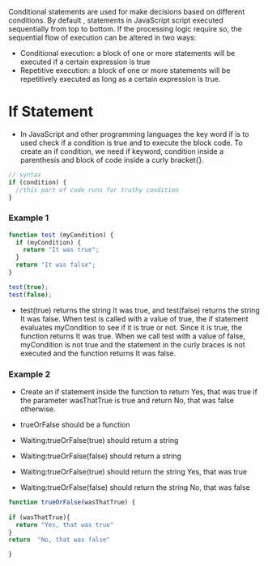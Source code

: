 Conditional statements are used for make decisions based on different conditions. By default , statements in JavaScript script executed sequentially from top to bottom. If the processing logic require so, the sequential flow of execution can be altered in two ways:

- Conditional execution: a block of one or more statements will be executed if a certain expression is true
- Repetitive execution: a block of one or more statements will be repetitively executed as long as a certain expression is true. 


# If Statement

- In JavaScript and other programming languages the key word if is to used check if a condition is true and to execute the block code. To create an if condition, we need if keyword, condition inside a parenthesis and block of code inside a curly bracket{}.

```js
// syntax
if (condition) {
  //this part of code runs for truthy condition
}
```

### Example 1

```js
function test (myCondition) {
  if (myCondition) {
    return "It was true";
  }
  return "It was false";
}

test(true);
test(false);
```

- test(true) returns the string It was true, and test(false) returns the string It was false. When test is called with a value of true, the if statement evaluates myCondition to see if it is true or not. Since it is true, the function returns It was true. When we call test with a value of false, myCondition is not true and the statement in the curly braces is not executed and the function returns It was false.


### Example 2 

- Create an if statement inside the function to return Yes, that was true if the parameter wasThatTrue is true and return No, that was false otherwise.

- trueOrFalse should be a function
- Waiting:trueOrFalse(true) should return a string
- Waiting:trueOrFalse(false) should return a string
- Waiting:trueOrFalse(true) should return the string Yes, that was true
- Waiting:trueOrFalse(false) should return the string No, that was false


```js
function trueOrFalse(wasThatTrue) {
  
if (wasThatTrue){
  return "Yes, that was true"
}
return  "No, that was false"

}
```